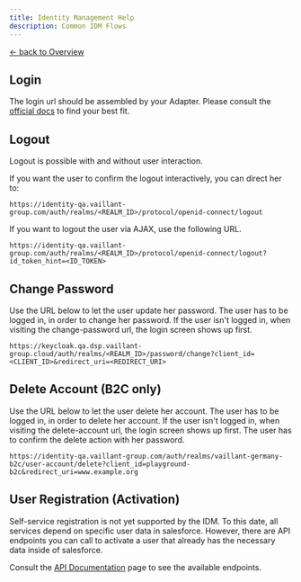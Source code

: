 ```yaml
---
title: Identity Management Help
description: Common IDM Flows
---
```


[&larr; back to Overview](/)


## Login
The login url should be assembled by your Adapter. Please consult the [official docs](https://www.keycloak.org/docs/latest/securing_apps/#_oidc) to find your best fit.

## Logout
Logout is possible with and without user interaction.

If you want the user to confirm the logout interactively, you can direct her to:
```
https://identity-qa.vaillant-group.com/auth/realms/<REALM_ID>/protocol/openid-connect/logout
```


If you want to logout the user via AJAX, use the following URL.
```
https://identity-qa.vaillant-group.com/auth/realms/<REALM_ID>/protocol/openid-connect/logout?id_token_hint=<ID_TOKEN>
```
## Change Password
Use the URL below to let the user update her password. The user has to be logged in, in order to change her password. If the user isn't logged in, when visiting the change-password url, the login screen shows up first.

```
https://keycloak.qa.dsp.vaillant-group.cloud/auth/realms/<REALM_ID>/password/change?client_id=<CLIENT_ID>&redirect_uri=<REDIRECT_URI>
```
## Delete Account (B2C only)
Use the URL below to let the user delete her account. The user has to be logged in, in order to delete her account. If the user isn't logged in, when visiting the delete-account url, the login screen shows up first. The user has to confirm the delete action with her password.
```
https://identity-qa.vaillant-group.com/auth/realms/vaillant-germany-b2c/user-account/delete?client_id=playground-b2c&redirect_uri=www.example.org
```

## User Registration (Activation)
Self-service registration is not yet supported by the IDM. To this date, all services depend on specific user data in salesforce.
However, there are API endpoints you can call to activate a user that already has the necessary data inside of salesforce.

Consult the [API Documentation](api-documentation.html) page to see the available endpoints.
